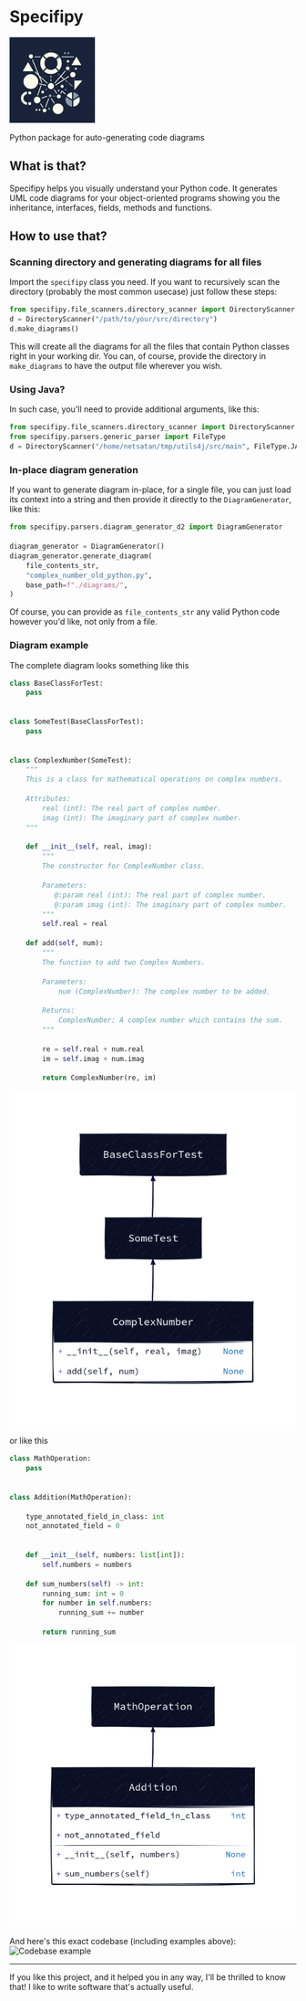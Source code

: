 # Specifipy
<img height="150" src="./OIG3.jpeg" width="150"/>

Python package for auto-generating code diagrams

## What is that? 
Specifipy helps you visually understand your Python code. It generates UML code diagrams 
for your object-oriented programs showing you the inheritance, interfaces, fields, methods and
functions.

## How to use that? 
### Scanning directory and generating diagrams for all files
Import the `specifipy` class you need. If you want to recursively scan the directory (probably 
the most common usecase) just follow these steps:
```python
from specifipy.file_scanners.directory_scanner import DirectoryScanner
d = DirectoryScanner("/path/to/your/src/directory")
d.make_diagrams()
```

This will create all the diagrams for all the files that contain Python classes right in your working dir. You can, of
course, provide the directory in `make_diagrams` to have the output file wherever you wish.

### Using Java?
In such case, you'll need to provide additional arguments, like this:
```python
from specifipy.file_scanners.directory_scanner import DirectoryScanner
from specifipy.parsers.generic_parser import FileType
d = DirectoryScanner("/home/netsatan/tmp/utils4j/src/main", FileType.JAVA)
```

### In-place diagram generation
If you want to generate diagram in-place, for a single file, you can just load its context into a string and
then provide it directly to the `DiagramGenerator`, like this:
```python
from specifipy.parsers.diagram_generator_d2 import DiagramGenerator

diagram_generator = DiagramGenerator()
diagram_generator.generate_diagram(
    file_contents_str,
    "complex_number_old_python.py",
    base_path=f"./diagrams/",
)
```

Of course, you can provide as `file_contents_str` any valid Python code however you'd like, not only from a file.

### Diagram example
The complete diagram looks something like this
```python
class BaseClassForTest:
    pass


class SomeTest(BaseClassForTest):
    pass


class ComplexNumber(SomeTest):
    """
    This is a class for mathematical operations on complex numbers.

    Attributes:
        real (int): The real part of complex number.
        imag (int): The imaginary part of complex number.
    """

    def __init__(self, real, imag):
        """
        The constructor for ComplexNumber class.

        Parameters:
           @:param real (int): The real part of complex number.
           @:param imag (int): The imaginary part of complex number.
        """
        self.real = real

    def add(self, num):
        """
        The function to add two Complex Numbers.

        Parameters:
            num (ComplexNumber): The complex number to be added.

        Returns:
            ComplexNumber: A complex number which contains the sum.
        """

        re = self.real + num.real
        im = self.imag + num.imag

        return ComplexNumber(re, im)

```
![Example 1](./tests/examples/diagrams/complex_number_old_python.py.png)

or like this
```python
class MathOperation:
    pass


class Addition(MathOperation):

    type_annotated_field_in_class: int
    not_annotated_field = 0


    def __init__(self, numbers: list[int]):
        self.numbers = numbers

    def sum_numbers(self) -> int:
        running_sum: int = 0
        for number in self.numbers:
            running_sum += number

        return running_sum

```
![Example 2](./tests/examples/diagrams/simple_addition_modern_python.py.png)


And here's this exact codebase (including examples above):
![Codebase example](./tests/examples/diagrams/d2.svg)

---
If you like this project, and it helped you in any way, I'll be thrilled to know that! I like to write software that's 
actually useful.
